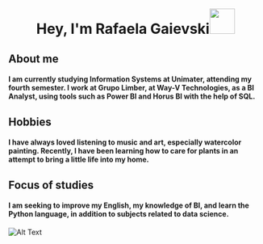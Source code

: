 <h1 align="center">Hey, I'm Rafaela Gaievski<img src="https://media.giphy.com/media/mGcNjsfWAjY5AEZNw6/giphy.gif" width="50"></h2>

## About me
#### I am currently studying Information Systems at Unimater, attending my fourth semester. I work at Grupo Limber, at Way-V Technologies, as a BI Analyst, using tools such as Power BI and Horus BI with the help of SQL.

## Hobbies
#### I have always loved listening to music and art, especially watercolor painting. Recently, I have been learning how to care for plants in an attempt to bring a little life into my home.

## Focus of studies
#### I am seeking to improve my English, my knowledge of BI, and learn the Python language, in addition to subjects related to data science.


![Alt Text](https://media0.giphy.com/media/v1.Y2lkPTc5MGI3NjExd21vM3Q2b2dlMDV1bGh1bTIyYW80ZHpybXVzanV5anJwbm83dXB6MyZlcD12MV9pbnRlcm5hbF9naWZfYnlfaWQmY3Q9Zw/AFlAxHddRi3Bu/giphy.gif)